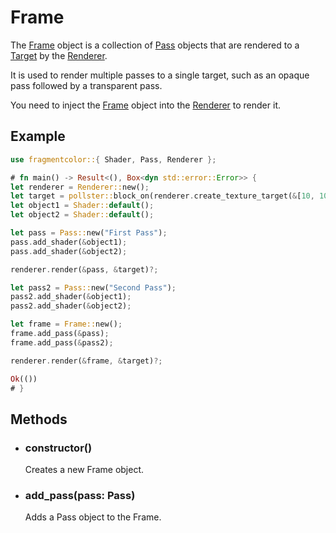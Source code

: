 # Frame

The [Frame](https://fragmentcolor.org/api/frame/) object is a collection of [Pass](https://fragmentcolor.org/api/pass/) objects that are rendered to a [Target](https://fragmentcolor.org/api/target/) by the [Renderer](https://fragmentcolor.org/api/renderer/).

It is used to render multiple passes to a single target, such as an opaque pass followed by a transparent pass.

You need to inject the [Frame](https://fragmentcolor.org/api/frame/) object into the [Renderer](https://fragmentcolor.org/api/renderer/) to render it.

## Example

```rust
use fragmentcolor::{ Shader, Pass, Renderer };

# fn main() -> Result<(), Box<dyn std::error::Error>> {
let renderer = Renderer::new();
let target = pollster::block_on(renderer.create_texture_target(&[10, 10]))?;
let object1 = Shader::default();
let object2 = Shader::default();

let pass = Pass::new("First Pass");
pass.add_shader(&object1);
pass.add_shader(&object2);

renderer.render(&pass, &target)?;

let pass2 = Pass::new("Second Pass");
pass2.add_shader(&object1);
pass2.add_shader(&object2);

let frame = Frame::new();
frame.add_pass(&pass);
frame.add_pass(&pass2);

renderer.render(&frame, &target)?;

Ok(())
# }
```

## Methods

- ### constructor()

  Creates a new Frame object.

- ### add_pass(pass: Pass)

  Adds a Pass object to the Frame.
